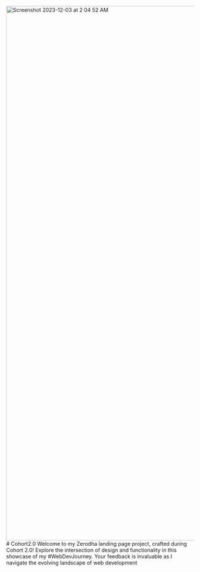 <img width="1437" alt="Screenshot 2023-12-03 at 2 04 52 AM" src="https://github.com/shubhamj10/Cohort2.0/assets/109382101/668e5a1c-0018-40d2-adf9-385984d853f4"># Cohort2.0
Welcome to my Zerodha landing page project, crafted during Cohort 2.0! Explore the intersection of design and functionality in this showcase of my #WebDevJourney. Your feedback is invaluable as I navigate the evolving landscape of web development



